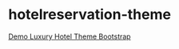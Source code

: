 # hotelreservation-theme
[Demo Luxury Hotel Theme Bootstrap](https://htmlpreview.github.io/?https://github.com/tufail/hotelreservation-theme/blob/master/git/hotelreservation-theme/index.html)

